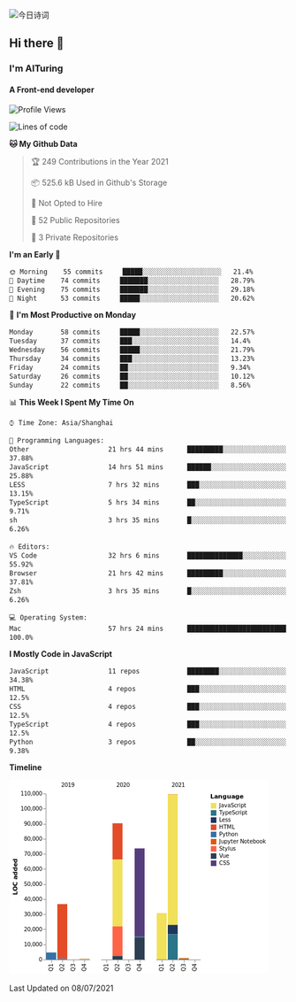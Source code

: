 <img alt="今日诗词" src="https://v2.jinrishici.com/one.svg?font-size=30&spacing=2&color=skyblue" style="max-width:100%; display: block; margin: 0 auto;">

## Hi there 👋
### I'm AITuring
#### A Front-end developer

<!-- <img src="./dhx.gif" width="400px"/> -->

<!--START_SECTION:waka-->
![Profile Views](http://img.shields.io/badge/Profile%20Views-1-blue)

![Lines of code](https://img.shields.io/badge/From%20Hello%20World%20I%27ve%20Written-347460%20lines%20of%20code-blue)

**🐱 My Github Data** 

> 🏆 249 Contributions in the Year 2021
 > 
> 📦 525.6 kB Used in Github's Storage 
 > 
> 🚫 Not Opted to Hire
 > 
> 📜 52 Public Repositories 
 > 
> 🔑 3 Private Repositories  
 > 
**I'm an Early 🐤** 

```text
🌞 Morning    55 commits     █████░░░░░░░░░░░░░░░░░░░░   21.4% 
🌆 Daytime    74 commits     ███████░░░░░░░░░░░░░░░░░░   28.79% 
🌃 Evening    75 commits     ███████░░░░░░░░░░░░░░░░░░   29.18% 
🌙 Night      53 commits     █████░░░░░░░░░░░░░░░░░░░░   20.62%

```
📅 **I'm Most Productive on Monday** 

```text
Monday       58 commits     █████░░░░░░░░░░░░░░░░░░░░   22.57% 
Tuesday      37 commits     ███░░░░░░░░░░░░░░░░░░░░░░   14.4% 
Wednesday    56 commits     █████░░░░░░░░░░░░░░░░░░░░   21.79% 
Thursday     34 commits     ███░░░░░░░░░░░░░░░░░░░░░░   13.23% 
Friday       24 commits     ██░░░░░░░░░░░░░░░░░░░░░░░   9.34% 
Saturday     26 commits     ██░░░░░░░░░░░░░░░░░░░░░░░   10.12% 
Sunday       22 commits     ██░░░░░░░░░░░░░░░░░░░░░░░   8.56%

```


📊 **This Week I Spent My Time On** 

```text
⌚︎ Time Zone: Asia/Shanghai

💬 Programming Languages: 
Other                    21 hrs 44 mins      █████████░░░░░░░░░░░░░░░░   37.88% 
JavaScript               14 hrs 51 mins      ██████░░░░░░░░░░░░░░░░░░░   25.88% 
LESS                     7 hrs 32 mins       ███░░░░░░░░░░░░░░░░░░░░░░   13.15% 
TypeScript               5 hrs 34 mins       ██░░░░░░░░░░░░░░░░░░░░░░░   9.71% 
sh                       3 hrs 35 mins       █░░░░░░░░░░░░░░░░░░░░░░░░   6.26%

🔥 Editors: 
VS Code                  32 hrs 6 mins       ██████████████░░░░░░░░░░░   55.92% 
Browser                  21 hrs 42 mins      █████████░░░░░░░░░░░░░░░░   37.81% 
Zsh                      3 hrs 35 mins       █░░░░░░░░░░░░░░░░░░░░░░░░   6.26%

💻 Operating System: 
Mac                      57 hrs 24 mins      █████████████████████████   100.0%

```

**I Mostly Code in JavaScript** 

```text
JavaScript               11 repos            ████████░░░░░░░░░░░░░░░░░   34.38% 
HTML                     4 repos             ███░░░░░░░░░░░░░░░░░░░░░░   12.5% 
CSS                      4 repos             ███░░░░░░░░░░░░░░░░░░░░░░   12.5% 
TypeScript               4 repos             ███░░░░░░░░░░░░░░░░░░░░░░   12.5% 
Python                   3 repos             ██░░░░░░░░░░░░░░░░░░░░░░░   9.38%

```


**Timeline**

![Chart not found](https://raw.githubusercontent.com/AITuring/AITuring/main/charts/bar_graph.png) 


 Last Updated on 08/07/2021
<!--END_SECTION:waka-->


